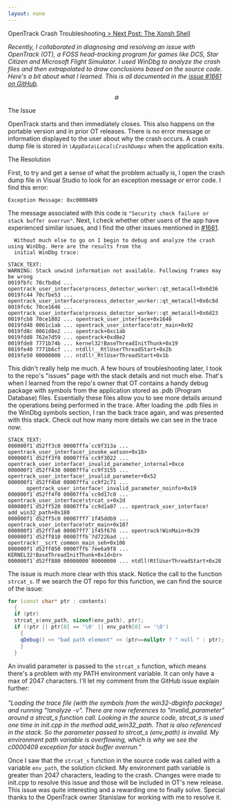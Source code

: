 ```yaml
---
layout: none
---
```

<p class="pemp">OpenTrack Crash Troubleshooting<a class="next" href="/articles/xpev/"> > <span class="hide">Next Post: The
          Xonsh Shell</span> </a></p>
<p> <em>Recently, I collaborated in diagnosing and resolving an issue with OpenTrack (OT), a FOSS
        head-tracking
        program for games like DCS, Star Citizen and Microsoft Flight Simulator. I used WinDbg to analyze the crash
        files and then extrapolated to draw conclusions
        based on the source code. Here's a bit about what I learned. This is all documented in the <a
          href="https://github.com/opentrack/opentrack/issues/1661"  target="_blank"  class="inline">issue #1661 on
          GitHub</a>.</em></p>
<p style="text-align: center">∅</p>
<p class="pemp">
      The Issue
    </p>
<p>OpenTrack starts and then immediately closes. This also happens on the portable version and in
      prior
      OT releases. There is no error message or information displayed to the user about why the crash occurs. A
      crash dump file is stored in <code><em>\AppData\Local\CrashDumps</em></code> when the application exits.</p>

<p class="pemp">
      The Resolution
    </p>

<p>
      First, to try and get a sense of what the problem actually is, I open the crash dump file in Visual Studio to
      look for an exception message or error code. I find this error:
    </p>

```
Exception Message: 0xc0000409
```

<p>
      The message associated with this code is
      <code>"Security check failure or stack buffer overrun"</code>. Next, I check whether
      other users of the app have experienced similar issues, and I find the other issues mentioned in <a
        href="https://github.com/opentrack/opentrack/issues/1661"  target="_blank"  class="inline">#1661</a>.

      Without much else to go on I begin to debug and analyze the crash using WinDbg. Here are the results from the
      initial WinDbg trace:
</p>

```
STACK_TEXT:
WARNING: Stack unwind information not available. Following frames may be wrong
0019fbfc 70cfbdbd ... opentrack_user_interface!process_detector_worker::qt_metacall+0x6d36
0019fc44 70cfbe53 ... opentrack_user_interface!process_detector_worker::qt_metacall+0x6c8d
0019fc6c 70ce1646 ... opentrack_user_interface!process_detector_worker::qt_metacall+0x6d23
0019fcb8 70ce1802 ... opentrack_user_interface+0x1646
0019fd48 0061c1ab ... opentrack_user_interface!otr_main+0x92
0019fd8c 0061d8e2 ... opentrack+0xc1ab
0019fdd8 762e7d59 ... opentrack+0xd8e2
0019fde8 7771b74b ... kernel32!BaseThreadInitThunk+0x19
0019fe40 7771b6cf ... ntdll!__RtlUserThreadStart+0x2b
0019fe50 00000000 ... ntdll!_RtlUserThreadStart+0x1b
```

<p>This didn't really help me much. A few hours of troubleshooting later, I took to the repo's "issues" page with
      the stack details and not much else. That's when I learned from the repo's owner that OT contains a handy
      debug package with symbols from the application stored as .pdb (Program Database) files. Essentially these files
      allow you to see more details around the operations being performed in the trace. After loading the .pdb files in
      the WinDbg symbols section, I ran the back trace again, and was presented with this stack. Check out how many more
      details we can see in the trace now:
    </p>

```
STACK_TEXT:
000000f1`d52ff3c0 00007ffa`cc9f313a ... opentrack_user_interface!_invoke_watson+0x18>
000000f1`d52ff3f0 00007ffa`cc9f3022 ... opentrack_user_interface!_invalid_parameter_internal+0xce
000000f1`d52ff430 00007ffa`cc9f3155 ... opentrack_user_interface!_invalid_parameter+0x52
000000f1`d52ff4b0 00007ffa`cc9f2c71 ...
      opentrack_user_interface!_invalid_parameter_noinfo+0x19
000000f1`d52ff4f0 00007ffa`cc9d17c0 ... opentrack_user_interface!strcat_s+0x2d
000000f1`d52ff520 00007ffa`cc9d1a07 ... opentrack_user_interface! add_win32_path+0x180
000000f1`d52ff5c0 00007ff7`1f45ddb9 ... opentrack_user_interface!otr_main+0x107
000000f1`d52ff7a0 00007ff7`1f45f676 ... opentrack!WinMain+0x39
000000f1`d52ff810 00007ffb`7d7226ad ... opentrack!__scrt_common_main_seh+0x106
000000f1`d52ff850 00007ffb`7ee6a9f8 ... KERNEL32!BaseThreadInitThunk+0x1d<br>
000000f1`d52ff880 00000000`00000000 ... ntdll!RtlUserThreadStart+0x28
```

<p>
      The issue is much more clear with this stack. Notice the call to the function <code>strcat_s</code>. If we
      search the OT repo for this function, we can find the source of the issue:
</p>

```cpp
for (const char* ptr : contents)
  {
  if (ptr)
  strcat_s(env_path, sizeof(env_path), ptr);
  if (!ptr || ptr[0] == '\0' || env_path[0] == '\0')
    {
    qDebug() << "bad path element" << (ptr==nullptr ? " null " : ptr); ok=false; break; 
    } 
  }
```


<p>
      An invalid parameter is passed to the <code>strcat_s</code> function, which means there's a problem with my
      PATH
      environment variable. It can only have a max of 2047 characters. I'll let my comment from the GitHub issue
      explain further:<br><br><em> "Loading the trace file (with the symbols from the win32-dbginfo package) and
        running "!analyze -v".
        There are now references to "invalid_parameter" around a strcat_s function call. Looking in the source code,
        strcat_s is used one time in init.cpp in the method add_win32_path. That is
        also referenced in the
        stack. So the parameter passed to strcat_s (env_path) is invalid. My environment path variable is overflowing,
        which is why we see the c0000409 exception for stack buffer overrun."
      </em>
    </p>
<p>
      Once I saw that the <code>strcat_s</code> function in the source code was called with a variable
      <code>env_path</code>, the
      solution
      clicked. My environment path variable is greater than 2047 characters, leading to the crash. Changes were made
      to init.cpp to resolve this issue and those will be included in OT's new release. This
      issue was quite
      interesting and a rewarding one to finally solve. Special thanks to the OpenTrack owner Stanislaw for working
      with me to resolve it.
    </p>
